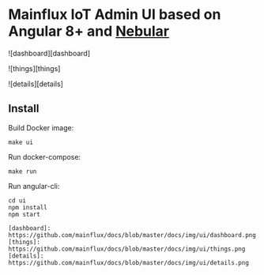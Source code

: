 # Mainflux IoT Admin UI based on Angular 8+ and <a href="https://github.com/akveo/nebular">Nebular</a>

![dashboard][dashboard]

![things][things]

![details][details]

## Install
Build Docker image:
```
make ui
```

Run docker-compose:
```
make run
```

Run angular-cli:
```
cd ui
npm install
npm start

[dashboard]: https://github.com/mainflux/docs/blob/master/docs/img/ui/dashboard.png
[things]: https://github.com/mainflux/docs/blob/master/docs/img/ui/things.png
[details]: https://github.com/mainflux/docs/blob/master/docs/img/ui/details.png
